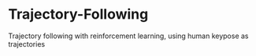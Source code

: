 # Trajectory-Following
Trajectory following with reinforcement learning, using human keypose as trajectories

